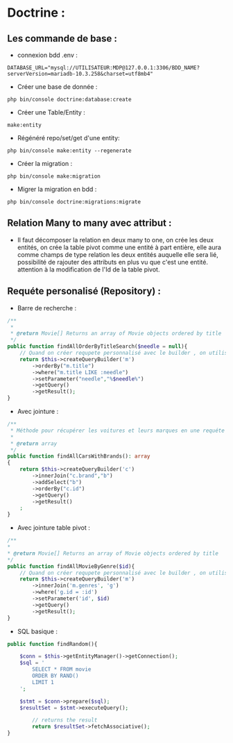 # Doctrine :

## Les commande de base :

- connexion bdd .env :

```DATABASE_URL="mysql://UTILISATEUR:MDP@127.0.0.1:3306/BDD_NAME?serverVersion=mariadb-10.3.258&charset=utf8mb4"```

- Créer une base de donnée : 

```php bin/console doctrine:database:create```

- Créer une Table/Entity : 

```make:entity```

- Régénéré repo/set/get d'une entity: 

```php bin/console make:entity --regenerate```

- Créer la migration : 

```php bin/console make:migration```

- Migrer la migration en bdd : 

```php bin/console doctrine:migrations:migrate```

## Relation Many to many avec attribut :

- Il faut décomposer la relation en deux many to one, on crée les deux entités, on crée la table pivot comme une entité à part entière, elle aura comme champs de type relation les deux entités auquelle elle sera lié, possibilité de rajouter des attributs en plus vu que c'est une entité.
attention à la modification de l'Id de la table pivot.

## Requéte personalisé (Repository) :

- Barre de recherche : 
```php
/**
 * 
 * @return Movie[] Returns an array of Movie objects ordered by title
 */
public function findAllOrderByTitleSearch($needle = null){
    // Quand on créer requpete personnalisé avec le builder , on utilise la ligne ci-dessous
    return $this->createQueryBuilder('m')
        ->orderBy("m.title")
        ->where("m.title LIKE :needle")
        ->setParameter("needle","%$needle%")
        ->getQuery()
        ->getResult();
}
```

- Avec jointure :
```php
/**
 * Méthode pour récupérer les voitures et leurs marques en une requéte
 *
 * @return array
 */
public function findAllCarsWithBrands(): array
{
    return $this->createQueryBuilder('c')
        ->innerJoin("c.brand","b")
        ->addSelect("b")
        ->orderBy("c.id")
        ->getQuery()
        ->getResult()
    ;
}
```

- Avec jointure table pivot :

```php
/**
* 
* @return Movie[] Returns an array of Movie objects ordered by title
*/
public function findAllMovieByGenre($id){
    // Quand on créer requpete personnalisé avec le builder , on utilise la ligne ci-dessous
    return $this->createQueryBuilder('m')
        ->innerJoin('m.genres', 'g')
        ->where('g.id = :id')
        ->setParameter('id', $id)
        ->getQuery()
        ->getResult();
}
```

- SQL basique :

```php
public function findRandom(){

    $conn = $this->getEntityManager()->getConnection();
    $sql = '
        SELECT * FROM movie
        ORDER BY RAND()
        LIMIT 1
    ';

    $stmt = $conn->prepare($sql);
    $resultSet = $stmt->executeQuery();

        // returns the result
        return $resultSet->fetchAssociative();
}
```